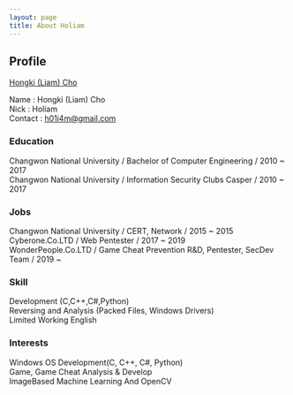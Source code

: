```yaml
---
layout: page
title: About Holiam
---
```


## Profile

<div class="LI-profile-badge"  data-version="v1" data-size="medium" data-locale="ko_KR" data-type="horizontal" data-theme="light" data-vanity="hongki-liam-cho-1022b1174"><a class="LI-simple-link" href='https://kr.linkedin.com/in/hongki-liam-cho-1022b1174?trk=profile-badge'>Hongki (Liam) Cho</a></div>

Name : Hongki (Liam) Cho  
Nick : Holiam  
Contact : h01i4m@gmail.com  


### Education

Changwon National University / Bachelor of Computer Engineering / 2010 ~ 2017  
Changwon National University / Information Security Clubs Casper / 2010 ~ 2017  

### Jobs

Changwon National University / CERT, Network / 2015 ~ 2015  
Cyberone.Co.LTD / Web Pentester / 2017 ~ 2019  
WonderPeople.Co.LTD / Game Cheat Prevention R&D, Pentester, SecDev Team  / 2019 ~  

### Skill

Development (C,C++,C#,Python)  
Reversing and Analysis (Packed Files, Windows Drivers)  
Limited Working English  

### Interests

Windows OS
Development(C, C++, C#, Python)  
Game, Game Cheat Analysis & Develop  
ImageBased Machine Learning And OpenCV  



